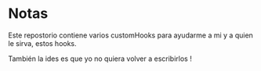 # Notas

Este repostorio contiene varios customHooks para ayudarme a mi y a quien le sirva, estos hooks.

También la ides es que yo no quiera volver a escribirlos !